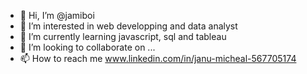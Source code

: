 - 👋 Hi, I’m @jamiboi
- 👀 I’m interested in web developping and data analyst 
- 🌱 I’m currently learning javascript, sql and tableau
- 💞️ I’m looking to collaborate on ...
- 📫 How to reach me www.linkedin.com/in/janu-micheal-567705174

<!---
jamiboi/jamiboi is a ✨ special ✨ repository because its `README.md` (this file) appears on your GitHub profile.
You can click the Preview link to take a look at your changes.
--->
